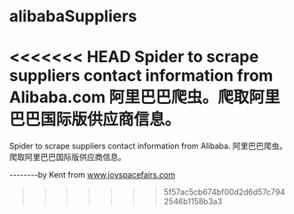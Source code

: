 # alibabaSuppliers
<<<<<<< HEAD
Spider to scrape suppliers contact information from Alibaba.com
阿里巴巴爬虫。爬取阿里巴巴国际版供应商信息。
=======
Spider to scrape suppliers contact information from Alibaba.
阿里巴巴爬虫。爬取阿里巴巴国际版供应商信息。

--------by Kent from www.joyspacefairs.com
>>>>>>> 5f57ac5cb674bf00d2d6d57c7942546b1158b3a3
